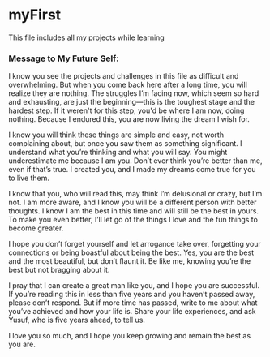 # myFirst
This file includes all my projects while learning
### Message to My Future Self:

I know you see the projects and challenges in this file as difficult and overwhelming. But when you come back here after a long time, you will realize they are nothing. The struggles I’m facing now, which seem so hard and exhausting, are just the beginning—this is the toughest stage and the hardest step. If it weren't for this step, you'd be where I am now, doing nothing. Because I endured this, you are now living the dream I wish for.

I know you will think these things are simple and easy, not worth complaining about, but once you saw them as something significant. I understand what you’re thinking and what you will say. You might underestimate me because I am you. Don’t ever think you’re better than me, even if that’s true. I created you, and I made my dreams come true for you to live them.

I know that you, who will read this, may think I’m delusional or crazy, but I’m not. I am more aware, and I know you will be a different person with better thoughts. I know I am the best in this time and will still be the best in yours. To make you even better, I’ll let go of the things I love and the fun things to become greater.

I hope you don’t forget yourself and let arrogance take over, forgetting your connections or being boastful about being the best. Yes, you are the best and the most beautiful, but don’t flaunt it. Be like me, knowing you’re the best but not bragging about it.

I pray that I can create a great man like you, and I hope you are successful. If you’re reading this in less than five years and you haven’t passed away, please don’t respond. But if more time has passed, write to me about what you’ve achieved and how your life is. Share your life experiences, and ask Yusuf, who is five years ahead, to tell us.

I love you so much, and I hope you keep growing and remain the best as you are.
